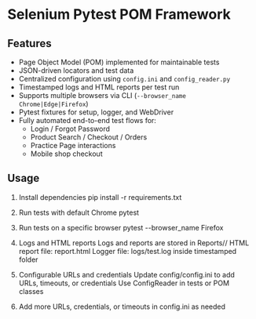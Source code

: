 # Selenium Pytest POM Framework

## Features

- Page Object Model (POM) implemented for maintainable tests
- JSON-driven locators and test data
- Centralized configuration using `config.ini` and `config_reader.py`
- Timestamped logs and HTML reports per test run
- Supports multiple browsers via CLI (`--browser_name Chrome|Edge|Firefox`)
- Pytest fixtures for setup, logger, and WebDriver
- Fully automated end-to-end test flows for:
  - Login / Forgot Password
  - Product Search / Checkout / Orders
  - Practice Page interactions
  - Mobile shop checkout

## Usage

1. Install dependencies
pip install -r requirements.txt

2. Run tests with default Chrome
pytest

3. Run tests on a specific browser
pytest --browser_name Firefox

4. Logs and HTML reports
   Logs and reports are stored in Reports/<timestamp>/
   HTML report file: report.html
   Logger file: logs/test.log inside timestamped folder
   
5. Configurable URLs and credentials
   Update config/config.ini to add URLs, timeouts, or credentials
   Use ConfigReader in tests or POM classes

6. Add more URLs, credentials, or timeouts in config.ini as needed
